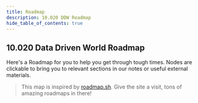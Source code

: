 ```yaml
---
title: Roadmap
description: 10.020 DDW Roadmap
hide_table_of_contents: true
---
```


## 10.020 Data Driven World Roadmap

Here's a Roadmap for you to help you get through tough times. Nodes are clickable to bring you to relevant sections in our notes or useful external materials.

> This map is inspired by [roadmap.sh](https://roadmap.sh). Give the site a visit, tons of amazing roadmaps in there!

<object type="image/svg+xml" data="./assets/roadmap.svg" className="svg-roadmap"></object>
